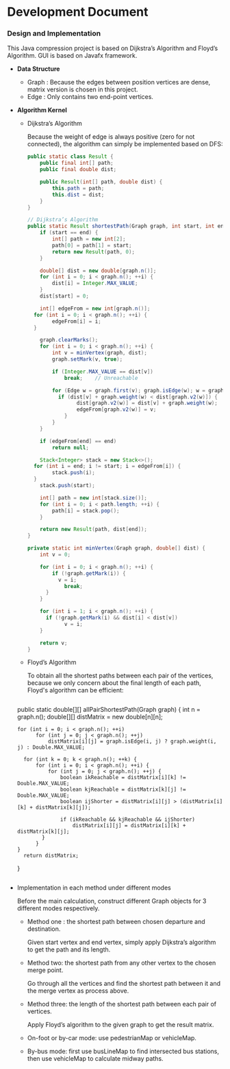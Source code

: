 # Development Document

### Design and Implementation

This Java compression project is based on Dijkstra’s Algorithm and Floyd’s Algorithm. GUI is based on  Javafx framework. 

* **Data Structure**
  * Graph : Because the edges between position vertices are dense, matrix version is chosen in this project.
  * Edge : Only contains two end-point vertices.

* **Algorithm Kernel**

  * Dijkstra’s Algorithm

    Because the weight of edge is always positive (zero for not connected), the algorithm can simply be implemented based on DFS:
  
    ```java
    public static class Result {
        public final int[] path;
        public final double dist;
    
        public Result(int[] path, double dist) {
            this.path = path;
            this.dist = dist;
        }
    }
    
    // Dijkstra’s Algorithm
    public static Result shortestPath(Graph graph, int start, int end) {
        if (start == end) {
            int[] path = new int[2];
            path[0] = path[1] = start;
            return new Result(path, 0);
        }
    
        double[] dist = new double[graph.n()];
        for (int i = 0; i < graph.n(); ++i) {
            dist[i] = Integer.MAX_VALUE;
        }
        dist[start] = 0;
  
        int[] edgeFrom = new int[graph.n()];
      for (int i = 0; i < graph.n(); ++i) {
            edgeFrom[i] = i;
      }
    
        graph.clearMarks();
        for (int i = 0; i < graph.n(); ++i) {
            int v = minVertex(graph, dist);
            graph.setMark(v, true);
    
            if (Integer.MAX_VALUE == dist[v])
                break;    // Unreachable
  
            for (Edge w = graph.first(v); graph.isEdge(w); w = graph.next(w)) {
              if (dist[v] + graph.weight(w) < dist[graph.v2(w)]) {
                    dist[graph.v2(w)] = dist[v] + graph.weight(w);
                    edgeFrom[graph.v2(w)] = v;
                }
            }
        }
    
        if (edgeFrom[end] == end)
            return null;
  
        Stack<Integer> stack = new Stack<>();
      for (int i = end; i != start; i = edgeFrom[i]) {
            stack.push(i);
      }
        stack.push(start);
  
        int[] path = new int[stack.size()];
        for (int i = 0; i < path.length; ++i) {
            path[i] = stack.pop();
        }
    
        return new Result(path, dist[end]);
    }
    
    private static int minVertex(Graph graph, double[] dist) {
        int v = 0;
    
        for (int i = 0; i < graph.n(); ++i) {
            if (!graph.getMark(i)) {
              v = i;
                break;
          }
        }
  
        for (int i = 1; i < graph.n(); ++i) {
          if (!graph.getMark(i) && dist[i] < dist[v])
                v = i;
        }
    
        return v;
    }
    ```
  
  * Floyd’s Algorithm
  
    To obtain all the shortest paths between each pair of the vertices, because we only concern about the final length of each path, Floyd's algorithm can be efficient:
  
    ```java
  public static double[][] allPairShortestPath(Graph graph) {
        int n = graph.n();
      double[][] distMatrix = new double[n][n];
    
      for (int i = 0; i < graph.n(); ++i)
            for (int j = 0; j < graph.n(); ++j)
                distMatrix[i][j] = graph.isEdge(i, j) ? graph.weight(i, j) : Double.MAX_VALUE;
    
        for (int k = 0; k < graph.n(); ++k) {
            for (int i = 0; i < graph.n(); ++i) {
                for (int j = 0; j < graph.n(); ++j) {
                    boolean ikReachable = distMatrix[i][k] != Double.MAX_VALUE;
                    boolean kjReachable = distMatrix[k][j] != Double.MAX_VALUE;
                    boolean ijShorter = distMatrix[i][j] > (distMatrix[i][k] + distMatrix[k][j]);
    
                    if (ikReachable && kjReachable && ijShorter)
                        distMatrix[i][j] = distMatrix[i][k] + distMatrix[k][j];
              }
            }
      }
        return distMatrix;
  }
    ```
  
* Implementation in each method under different modes

  Before the main calculation, construct different Graph objects for 3 different modes respectively.

  * Method one : the shortest path between chosen departure and destination.

    Given start vertex and end vertex, simply apply Dijkstra’s algorithm to get the path and its length.

  * Method two: the shortest path from any other vertex to the chosen merge point.

    Go through all the vertices and find the shortest path between it and the merge vertex as process above.

  * Method three: the length of the shortest path between each pair of vertices.

    Apply Floyd’s algorithm to the given graph to get the result matrix.

    

  * On-foot or by-car mode: use pedestrianMap or vehicleMap.

  * By-bus mode: first use busLineMap to find intersected bus stations, then use vehicleMap to calculate midway paths.
